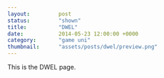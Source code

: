 ```yaml
---
layout: 		post
status:			"shown"
title:  		"DWEL"
date:   		2014-05-23 12:00:00 +0000
category: 		"game uni"
thumbnail:		"assets/posts/dwel/preview.png"
---
```

This is the DWEL page.